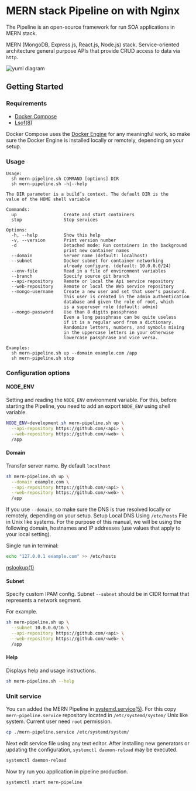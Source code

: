# MERN stack Pipeline on with Nginx

The Pipeline is an open-source framework for run SOA applications in MERN stack.

MERN (MongoDB, Express.js, React.js, Node.js) stack. Service-oriented architecture general purpose APIs that provide CRUD access to data via `http`.

![yuml diagram](http://yuml.me/diagram/scruffy;dir:LR/class/[Nginx]->[Api{bg:yellowgreen}],[Nginx]->[Web{bg:yellow}],[Api]->[Database],[Api]->[Storage{bg:lightsteelblue}])

## Getting Started

### Requirements

- [Docker Compose](https://docs.docker.com/compose/install/)
- [Lsof(8)](https://man7.org/linux/man-pages/man8/lsof.8.html)

Docker Compose uses the [Docker Engine](https://docs.docker.com/get-docker/) for any meaningful work, so make sure the Docker Engine is installed locally or remotely, depending on your setup.

### Usage

```
Usage:
  sh mern-pipeline.sh COMMAND [options] DIR
  sh mern-pipeline.sh -h|--help

The DIR parameter is a build’s context. The default DIR is the
value of the HOME shell variable

Commands:
  up                  Create and start containers
  stop                Stop services

Options:
  -h, --help          Show this help
  -v, --version       Print version number
  -d                  Detached mode: Run containers in the background
                      print new container names
  --domain            Server name (default: localhost)
  --subnet            Docker subnet for container networking
                      already configure. (default: 10.0.0.0/24)
  --env-file          Read in a file of environment variables
  --branch            Specify source git branch
  --api-repository    Remote or local the Api service repository
  --web-repository    Remote or local the Web service repository
  --mongo-username    Create a new user and set that user's password.
                      This user is created in the admin authentication
                      database and given the role of root, which
                      is a superuser role (default: admin)
  --mongo-password    Use than 8 digits passphrase
                      Even a long passphrase can be quite useless
                      if it is a regular word from a dictionary.
                      Randomize letters, numbers, and symbols mixing
                      in the uppercase letters in your otherwise
                      lowercase passphrase and vice versa.

Examples:
  sh mern-pipeline.sh up --domain example.com /app
  sh mern-pipeline.sh stop
```

### Configuration options

#### NODE_ENV

Setting and reading the `NODE_ENV` environment variable. For this, before starting the Pipeline, you need to add an export `NODE_ENV` using shell variable.

```sh
NODE_ENV=development sh mern-pipeline.sh up \
  --api-repository https://github.com/<api> \
  --web-repository https://github.com/<web> \
  /app
```

#### Domain

Transfer server name. By default `localhost`

```sh
sh mern-pipeline.sh up \
  --domain example.com \
  --api-repository https://github.com/<api> \
  --web-repository https://github.com/<web> \
  /app
```

If you use `--domain`, so make sure the DNS is true resolved locally or remotely, depending on your setup. Setup Local DNS Using `/etc/hosts` File in Unix like systems.
For the purpose of this manual, we will be using the following domain, hostnames and IP addresses (use values that apply to your local setting).

Single run in terminal:

```sh
echo "127.0.0.1 example.com" >> /etc/hosts
```

[nslookup(1)](https://linux.die.net/man/1/nslookup)

#### Subnet

Specify custom IPAM config. Subnet `--subnet` should be in CIDR format that represents a network segment.

For example.

```sh
sh mern-pipeline.sh up \
  --subnet 10.0.0.0/16 \
  --api-repository https://github.com/<api> \
  --web-repository https://github.com/<web> \
  /app
```

#### Help

Displays help and usage instructions.

```sh
sh mern-pipeline.sh --help
```

### Unit service

You can added the MERN Pipeline in [systemd.service(5)](https://man7.org/linux/man-pages/man5/systemd.service.5.html). For this copy `mern-pipeline.service` repository located in `/etc/systemd/system/` Unix like system.
Current user need `root` permission.

```sh
cp ./mern-pipeline.service /etc/systemd/system/
```

Next edit service file using any text editor. After installing new generators or updating the configuration, `systemctl daemon-reload` may be executed.

```sh
systemctl daemon-reload
```

Now try run you application in pipeline production.

```sh
systemctl start mern-pipeline
```
